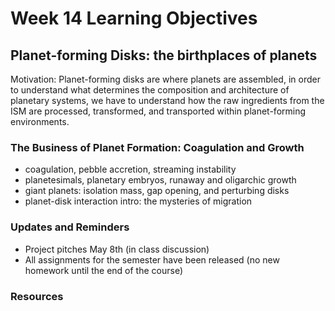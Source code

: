 # Week 14 Learning Objectives
## Planet-forming Disks: the birthplaces of planets
Motivation: Planet-forming disks are where planets are assembled, in order to understand what determines the composition and architecture of planetary systems, we have to understand how the raw ingredients from the ISM are processed, transformed, and transported within planet-forming environments. 

### The Business of Planet Formation: Coagulation and Growth
- coagulation, pebble accretion, streaming instability
- planetesimals, planetary embryos, runaway and oligarchic growth
- giant planets: isolation mass, gap opening, and perturbing disks
- planet-disk interaction intro: the mysteries of migration

### Updates and Reminders
+ Project pitches May 8th (in class discussion)
+ All assignments for the semester have been released (no new homework until the end of the course)

### Resources
